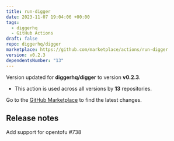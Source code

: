 ```yaml
---
title: run-digger
date: 2023-11-07 19:04:06 +00:00
tags:
  - diggerhq
  - GitHub Actions
draft: false
repo: diggerhq/digger
marketplace: https://github.com/marketplace/actions/run-digger
version: v0.2.3
dependentsNumber: "13"
---
```



Version updated for **diggerhq/digger** to version **v0.2.3**.
- This action is used across all versions by **13** repositories.

Go to the [GitHub Marketplace](https://github.com/marketplace/actions/run-digger) to find the latest changes.

## Release notes

Add support for opentofu #738
